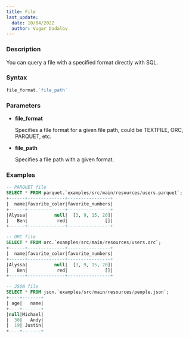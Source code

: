 ```yaml
---
title: File
last_update:
  date: 10/04/2022
  author: Vugar Dadalov
---
```


<!-- <head>
  <title>File</title>
  <meta
    name="description"
    content="File"
  />
</head> -->

### Description

You can query a file with a specified format directly with SQL.

### Syntax

```js
file_format.`file_path`
```
### Parameters

- **file_format**

    Specifies a file format for a given file path, could be TEXTFILE, ORC, PARQUET, etc.

- **file_path**

    Specifies a file path with a given format.

### Examples

```sql
-- PARQUET file
SELECT * FROM parquet.`examples/src/main/resources/users.parquet`;
+------+--------------+----------------+
|  name|favorite_color|favorite_numbers|
+------+--------------+----------------+
|Alyssa|          null|  [3, 9, 15, 20]|
|   Ben|           red|              []|
+------+--------------+----------------+

-- ORC file
SELECT * FROM orc.`examples/src/main/resources/users.orc`;
+------+--------------+----------------+
|  name|favorite_color|favorite_numbers|
+------+--------------+----------------+
|Alyssa|          null|  [3, 9, 15, 20]|
|   Ben|           red|              []|
+------+--------------+----------------+

-- JSON file
SELECT * FROM json.`examples/src/main/resources/people.json`;
+----+-------+
| age|   name|
+----+-------+
|null|Michael|
|  30|   Andy|
|  19| Justin|
+----+-------+
```